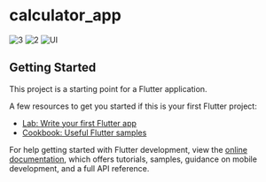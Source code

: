 # calculator_app
![3](https://github.com/iabdulwahab7/flutter-calculator_with_provider/assets/76598467/77a5c72b-76c8-4378-9f18-ce71e261c7b0)
![2](https://github.com/iabdulwahab7/flutter-calculator_with_provider/assets/76598467/391416cf-c2ae-4d62-9aea-527749f9b2e6)
![UI](https://github.com/iabdulwahab7/flutter-calculator_with_provider/assets/76598467/79fc865c-dbb5-4395-8c34-30e124dd665b)


## Getting Started

This project is a starting point for a Flutter application.

A few resources to get you started if this is your first Flutter project:

- [Lab: Write your first Flutter app](https://docs.flutter.dev/get-started/codelab)
- [Cookbook: Useful Flutter samples](https://docs.flutter.dev/cookbook)

For help getting started with Flutter development, view the
[online documentation](https://docs.flutter.dev/), which offers tutorials,
samples, guidance on mobile development, and a full API reference.
